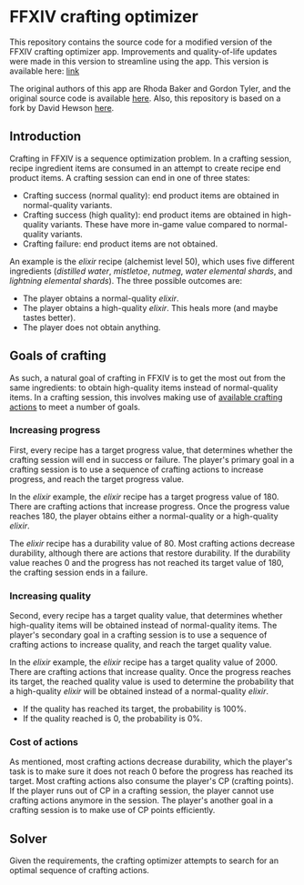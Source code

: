 # FFXIV crafting optimizer

This repository contains the source code for a modified version of the FFXIV crafting optimizer app. Improvements and quality-of-life updates were made in this version to streamline using the app. This version is available here: [link](http://sangdonlim.github.io/ffxiv-craft-opt-web)

The original authors of this app are Rhoda Baker and Gordon Tyler, and the original source code is available [here](https://github.com/doxxx/ffxiv-craft-opt-web). Also, this repository is based on a fork by David Hewson [here](https://github.com/dten/ffxiv-craft-opt-web).

## Introduction

Crafting in FFXIV is a sequence optimization problem. In a crafting session, recipe ingredient items are consumed in an attempt to create recipe end product items. A crafting session can end in one of three states:

- Crafting success (normal quality): end product items are obtained in normal-quality variants.
- Crafting success (high quality): end product items are obtained in high-quality variants. These have more in-game value compared to normal-quality variants.
- Crafting failure: end product items are not obtained.

An example is the *elixir* recipe (alchemist level 50), which uses five different ingredients (*distilled water*, *mistletoe*, *nutmeg*, *water elemental shards*, and *lightning elemental shards*). The three possible outcomes are:

- The player obtains a normal-quality *elixir*.
- The player obtains a high-quality *elixir*. This heals more (and maybe tastes better).
- The player does not obtain anything.

## Goals of crafting

As such, a natural goal of crafting in FFXIV is to get the most out from the same ingredients: to obtain high-quality items instead of normal-quality items. In a crafting session, this involves making use of [available crafting actions](https://na.finalfantasyxiv.com/crafting_gathering_guide/alchemist/) to meet a number of goals.

### Increasing progress

First, every recipe has a target progress value, that determines whether the crafting session will end in success or failure. The player's primary goal in a crafting session is to use a sequence of crafting actions to increase progress, and reach the target progress value.

In the *elixir* example, the *elixir* recipe has a target progress value of 180. There are crafting actions that increase progress. Once the progress value reaches 180, the player obtains either a normal-quality or a high-quality *elixir*.

The *elixir* recipe has a durability value of 80. Most crafting actions decrease durability, although there are actions that restore durability. If the durability value reaches 0 and the progress has not reached its target value of 180, the crafting session ends in a failure.

### Increasing quality

Second, every recipe has a target quality value, that determines whether high-quality items will be obtained instead of normal-quality items. The player's secondary goal in a crafting session is to use a sequence of crafting actions to increase quality, and reach the target quality value.

In the *elixir* example, the *elixir* recipe has a target quality value of 2000. There are crafting actions that increase quality. Once the progress reaches its target, the reached quality value is used to determine the probability that a high-quality *elixir* will be obtained instead of a normal-quality *elixir*.

- If the quality has reached its target, the probability is 100%.
- If the quality reached is 0, the probability is 0%.

### Cost of actions

As mentioned, most crafting actions decrease durability, which the player's task is to make sure it does not reach 0 before the progress has reached its target. Most crafting actions also consume the player's CP (crafting points). If the player runs out of CP in a crafting session, the player cannot use crafting actions anymore in the session. The player's another goal in a crafting session is to make use of CP points efficiently.

## Solver

Given the requirements, the crafting optimizer attempts to search for an optimal sequence of crafting actions.

